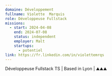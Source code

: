 ```yaml
---
domaine: Développement
fullname: Violette  Marquis
role: Développeuse Fullstack
missions:
  - start: 2024-04-08
    end: 2024-07-08
    status: independent
    employer: Malt
    startups:
      - potentiel
link: https://fr.linkedin.com/in/violettemrqs
---
```

Développeuse Fullstack TS | Based in Lyon | ⛰️⛰️⛰️